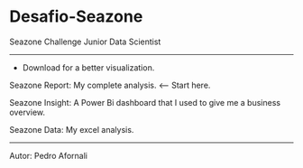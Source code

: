 # Desafio-Seazone
Seazone Challenge Junior Data Scientist

--------------------------------------------------------------------------
- Download for a better visualization.

Seazone Report: My complete analysis.  <-- Start here. 

Seazone Insight: A Power Bi dashboard that I used to give me a business overview.

Seazone Data: My excel analysis.


--------------------------------------------------------------------------
Autor:
Pedro Afornali
